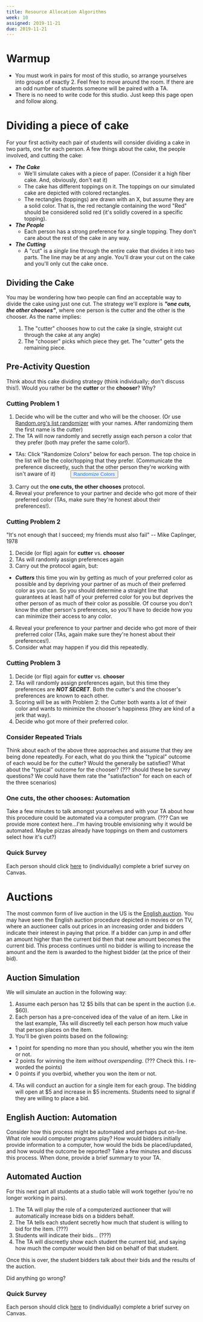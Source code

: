 ```yaml
---
title: Resource Allocation Algorithms
week: 10
assigned: 2019-11-21
due: 2019-11-21
---
```


# Warmup

* You must work in pairs for most of this studio, so arrange yourselves into groups of exactly 2.  Feel free to move around the room.  If there are an odd number of students someone will be paired with a TA.
* There is no need to write code for this studio.  Just keep this page open and follow along.


# Dividing a piece of cake

For your first activity each pair of students will consider dividing a cake in two parts, one for each person. A few things about the cake, the people involved, and cutting the cake:

* ***The Cake***
  * We'll simulate cakes with a piece of paper.  (Consider it a high fiber cake. And, obviously, don't eat it)
  * The cake has different toppings on it.  The toppings on our simulated cake are depicted with colored rectangles.
  * The rectangles (toppings) are drawn with an X, but assume they are a solid color.  That is, the red rectangle containing the word "Red" should be considered solid red (it's solidly covered in a specific topping).
* ***The People***
  * Each person has a strong preference for a single topping.  They don't care about the rest of the cake in any way.
* ***The Cutting***
  * A "cut" is a *single* line through the entire cake that divides it into two parts. The line may be at any angle. You'll draw your cut on the cake and you'll only cut the cake once.

## Dividing the Cake

You may be wondering how two people can find an acceptable way to divide the cake using just one cut.  The strategy we'll explore is  ***"one cuts, the other chooses"***, where one person is the cutter and the other is the chooser.  As the name implies:
<ul>
<ol>
<li> The "cutter" chooses how to cut the cake (a single, straight cut through the cake at any angle)</li>
<li>The "chooser" picks which piece they get. The "cutter" gets the remaining piece.</li>
</ol>
</ul>

## Pre-Activity Question

Think about this cake dividing strategy (think individually; don't discuss this!).  Would you rather be the **cutter** or the **chooser**?  Why?

### Cutting Problem 1

1. Decide who will be the cutter and who will be the chooser.  (Or use [Random.org's list randomizer](https://www.random.org/lists/) with your names.  After randomizing them the first name is the cutter)
2. The TA will now randomly and secretly assign each person a color that they prefer (both may prefer the same color!).
  * TAs: Click "Randomize Colors" below for each person.  The top choice in the list will be the color/topping that they prefer. (Communicate the preference discreetly, such that the other person they're working with isn't aware of it)
    <form style="display:inline;" method="post" action="https://www.random.org/lists/"><textarea style="display:none" cols="60" rows="10" name="list">Pink&#13;&#10;Red&#13;&#10;Blue&#13;&#10;Green&#13;&#10;Orange&#13;&#10;Purple</textarea><input type="hidden" name="format" value="html"><input type="hidden" name="rnd" value="new"><input type="hidden" name="count" value="1">&nbsp;&nbsp;&nbsp;&nbsp;&nbsp;&nbsp;&nbsp;&nbsp;&nbsp;<input type="submit" style="color:#1d7aff;" value="Randomize Colors">
    </form>
3. Carry out the **one cuts, the other chooses** protocol.
4. Reveal your preference to your partner and decide who got more of their preferred color (TAs, make sure they're honest about their preferences!).

### Cutting Problem 2

"It's not enough that I succeed;  my friends must also fail" -- Mike Caplinger, 1978

1. Decide (or flip) again for **cutter** vs. **chooser**
2. TAs will randomly assign preferences again
3. Carry out the protocol again, but:
  * ***Cutters*** this time you win by getting as much of your preferred color as possible and by depriving your partner of as much of their preferred color as you can.  So you  should determine a straight line that guarantees at least half of your preferred color for you but deprives the other person of as much of their color as possible.  Of course you don't know the other person's preferences, so you'll have to decide how you can minimize their access to any color.
4. Reveal your preference to your partner and decide who got more of their preferred color (TAs, again make sure they're honest about their preferences!).
5. Consider what may happen if you did this repeatedly.

### Cutting Problem 3

1. Decide (or flip) again for **cutter** vs. **chooser**
2. TAs will randomly assign preferences again, but this time they preferences are ***NOT SECRET***.  Both the cutter's and the chooser's preferences are known to each other. 
3. Scoring will be as with Problem 2: the Cutter both wants a lot of their color and wants to minimize the chooser's happiness (they are kind of a jerk that way).
4. Decide who got more of their preferred color.

### Consider Repeated Trials

Think about each of the above three approaches and assume that they are being done repeatedly.  For each, what do you think the "typical" outcome of each would be for the cutter? Would the generally be satisfied?  What about the "typical" outcome for the chooser? (??? should these be survey questions? We could have them rate the "satisfaction" for each on each of the three scenarios)

### One cuts, the other chooses: Automation

Take a few minutes to talk amongst yourselves and with your TA about how this procedure could be automated via a computer program. (??? Can we provide more context here...I'm having trouble envisioning why it would be automated.  Maybe pizzas already have toppings on them and customers select how it's cut?)

### Quick Survey

Each person should click [here]() to (individually) complete a brief survey on Canvas.

# Auctions

The most common form of live auction in the US is the [English auction](https://en.wikipedia.org/wiki/English_auction).  You may have seen the English auction procedure depicted in movies or on TV, where an auctioneer calls out prices in an increasing order and bidders indicate their interest in paying that price.  If a bidder can jump in and offer an amount higher than the current bid then that new amount becomes the current bid.  This process continues until no bidder is willing to increase the amount and the item is awarded to the highest bidder (at the price of their bid).

## Auction Simulation

We will simulate an auction in the following way:
1. Assume each person has 12 $5 bills that can be spent in the auction (i.e. $60).
2. Each person has a pre-conceived idea of the value of an item.  Like in the last example, TAs will discreetly tell each person how much value that person places on the item. 
3. You'll be given points based on the following:
  * 1 point for spending no more than you should, whether you win the item or not.
  * 2 points for winning the item *without overspending*.  (??? Check this. I re-worded the points)
  * 0 points if you overbid, whether you won the item or not.
4. TAs will conduct an auction for a single item for each group. The bidding will open at $5 and increase in $5 increments.  Students need to signal if they are willing to place a bid.

## English Auction: Automation

Consider how this process might be automated and perhaps put on-line.  What role would computer programs play?  How would bidders initially provide information to a computer, how would the bids be placed/updated, and how would the outcome be reported?  Take a few minutes and discuss this process. When done, provide a brief summary to your TA.

## Automated Auction

For this next part all students at a studio table will work together (you're no longer working in pairs).

1. The TA will play the role of a computerized auctioneer that will automatically increase bids on a bidders behalf.
2. The TA tells each student secretly how much that student is willing to bid for the item. (???)
3. Students will indicate their bids... (???)
4. The TA will discreetly show each student the current bid, and saying how much the computer would then bid on behalf of that student.

Once this is over, the student bidders talk about their bids and the results of the auction.

Did anything go wrong?

### Quick Survey

Each person should click [here]() to (individually) complete a brief survey on Canvas.
